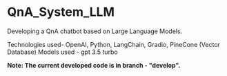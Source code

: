 # QnA_System_LLM
Developing a QnA chatbot based on Large Language Models.

Technologies used- OpenAI, Python, LangChain, Gradio, PineCone (Vector Database)
Models used - gpt 3.5 turbo

**Note: The current developed code is in branch - "develop".**
